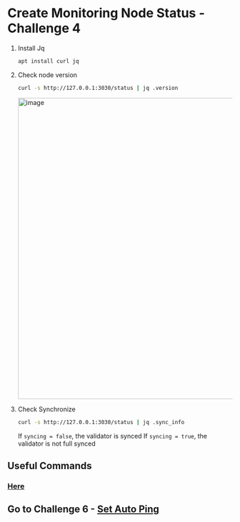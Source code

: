 # Create Monitoring Node Status - Challenge 4

1. Install Jq

    ```bash
    apt install curl jq
    ```
    
2. Check node version

    ```bash
    curl -s http://127.0.0.1:3030/status | jq .version
    ```
    
    <img width="675" alt="image" src="https://user-images.githubusercontent.com/78410824/181920177-9c874c17-4ec0-4d6a-8a1e-7db525190ef1.png">

3. Check Synchronize

    ```bash
    curl -s http://127.0.0.1:3030/status | jq .sync_info
    ```
    
    If `syncing = false`, the validator is synced
    If `syncing = true`, the validator is not full synced
    

## Useful Commands

### [Here](https://github.com/0xachraf/stakewars/blob/main/useful.md)

## Go to Challenge 6 - [Set Auto Ping](https://github.com/0xachraf/stakewars/blob/main/task/06.md)

